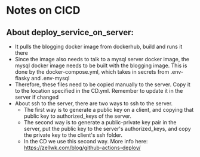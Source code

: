 # Notes on CICD

## About deploy_service_on_server:

- It pulls the blogging docker image from dockerhub, build and runs it there
- Since the image also needs to talk to a mysql server docker image, the mysql docker image needs to be built with the blogging image. This is done by the docker-compose.yml, which takes in secrets from .env-flasky and .env-mysql
- Therefore, these files need to be copied manually to the server. Copy it to the location specified in the CD.yml. Remember to update it in the server if changed
- About ssh to the server, there are two ways to ssh to the server. 
  - The first way is to generate a public key on a client, and copying that public key to authorized_keys of 
    the server.
  - The second way is to generate a public-private key pair in the server, put the public key to the server's authorized_keys, and copy the private key to the client's ssh folder.
  - In the CD we use this second way. More info here: https://zellwk.com/blog/github-actions-deploy/